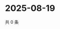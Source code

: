 # 2025-08-19

共 0 条

<!-- BEGIN ZHIHUQUESTIONS -->
<!-- 最后更新时间 Tue Aug 19 2025 01:12:42 GMT+0800 (China Standard Time) -->

<!-- END ZHIHUQUESTIONS -->
